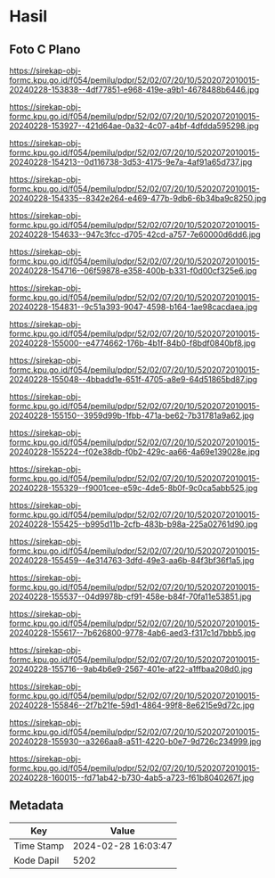 # Hasil

## Foto C Plano

https://sirekap-obj-formc.kpu.go.id/f054/pemilu/pdpr/52/02/07/20/10/5202072010015-20240228-153838--4df77851-e968-419e-a9b1-4678488b6446.jpg

https://sirekap-obj-formc.kpu.go.id/f054/pemilu/pdpr/52/02/07/20/10/5202072010015-20240228-153927--421d64ae-0a32-4c07-a4bf-4dfdda595298.jpg

https://sirekap-obj-formc.kpu.go.id/f054/pemilu/pdpr/52/02/07/20/10/5202072010015-20240228-154213--0d116738-3d53-4175-9e7a-4af91a65d737.jpg

https://sirekap-obj-formc.kpu.go.id/f054/pemilu/pdpr/52/02/07/20/10/5202072010015-20240228-154335--8342e264-e469-477b-9db6-6b34ba9c8250.jpg

https://sirekap-obj-formc.kpu.go.id/f054/pemilu/pdpr/52/02/07/20/10/5202072010015-20240228-154633--947c3fcc-d705-42cd-a757-7e60000d6dd6.jpg

https://sirekap-obj-formc.kpu.go.id/f054/pemilu/pdpr/52/02/07/20/10/5202072010015-20240228-154716--06f59878-e358-400b-b331-f0d00cf325e6.jpg

https://sirekap-obj-formc.kpu.go.id/f054/pemilu/pdpr/52/02/07/20/10/5202072010015-20240228-154831--9c51a393-9047-4598-b164-1ae98cacdaea.jpg

https://sirekap-obj-formc.kpu.go.id/f054/pemilu/pdpr/52/02/07/20/10/5202072010015-20240228-155000--e4774662-176b-4b1f-84b0-f8bdf0840bf8.jpg

https://sirekap-obj-formc.kpu.go.id/f054/pemilu/pdpr/52/02/07/20/10/5202072010015-20240228-155048--4bbadd1e-651f-4705-a8e9-64d51865bd87.jpg

https://sirekap-obj-formc.kpu.go.id/f054/pemilu/pdpr/52/02/07/20/10/5202072010015-20240228-155150--3959d99b-1fbb-471a-be62-7b31781a9a62.jpg

https://sirekap-obj-formc.kpu.go.id/f054/pemilu/pdpr/52/02/07/20/10/5202072010015-20240228-155224--f02e38db-f0b2-429c-aa66-4a69e139028e.jpg

https://sirekap-obj-formc.kpu.go.id/f054/pemilu/pdpr/52/02/07/20/10/5202072010015-20240228-155329--f9001cee-e59c-4de5-8b0f-9c0ca5abb525.jpg

https://sirekap-obj-formc.kpu.go.id/f054/pemilu/pdpr/52/02/07/20/10/5202072010015-20240228-155425--b995d11b-2cfb-483b-b98a-225a02761d90.jpg

https://sirekap-obj-formc.kpu.go.id/f054/pemilu/pdpr/52/02/07/20/10/5202072010015-20240228-155459--4e314763-3dfd-49e3-aa6b-84f3bf36f1a5.jpg

https://sirekap-obj-formc.kpu.go.id/f054/pemilu/pdpr/52/02/07/20/10/5202072010015-20240228-155537--04d9978b-cf91-458e-b84f-70fa11e53851.jpg

https://sirekap-obj-formc.kpu.go.id/f054/pemilu/pdpr/52/02/07/20/10/5202072010015-20240228-155617--7b626800-9778-4ab6-aed3-f317c1d7bbb5.jpg

https://sirekap-obj-formc.kpu.go.id/f054/pemilu/pdpr/52/02/07/20/10/5202072010015-20240228-155716--9ab4b6e9-2567-401e-af22-a1ffbaa208d0.jpg

https://sirekap-obj-formc.kpu.go.id/f054/pemilu/pdpr/52/02/07/20/10/5202072010015-20240228-155846--2f7b21fe-59d1-4864-99f8-8e6215e9d72c.jpg

https://sirekap-obj-formc.kpu.go.id/f054/pemilu/pdpr/52/02/07/20/10/5202072010015-20240228-155930--a3266aa8-a511-4220-b0e7-9d726c234999.jpg

https://sirekap-obj-formc.kpu.go.id/f054/pemilu/pdpr/52/02/07/20/10/5202072010015-20240228-160015--fd71ab42-b730-4ab5-a723-f61b8040267f.jpg


## Metadata

| Key        | Value               |
| ---------- | ------------------- |
| Time Stamp | 2024-02-28 16:03:47 |
| Kode Dapil | 5202                |



